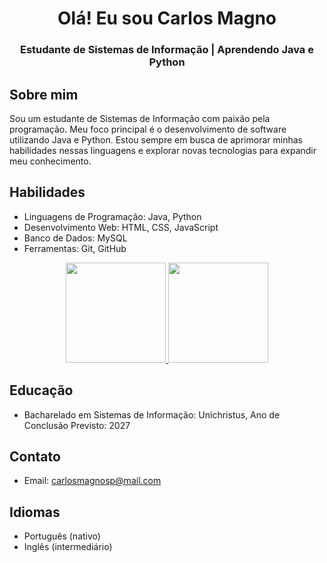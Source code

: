 <div align="center">
  <h1>Olá! Eu sou Carlos Magno</h1>
  <h3>Estudante de Sistemas de Informação | Aprendendo Java e Python</h3>
</div>

## Sobre mim
Sou um estudante de Sistemas de Informação com paixão pela programação. Meu foco principal é o desenvolvimento de software utilizando Java e Python. Estou sempre em busca de aprimorar minhas habilidades nessas linguagens e explorar novas tecnologias para expandir meu conhecimento.

## Habilidades
- Linguagens de Programação: Java, Python
- Desenvolvimento Web: HTML, CSS, JavaScript
- Banco de Dados: MySQL
- Ferramentas: Git, GitHub
  
<div align="center">
  <a href="https://github.com/carlosMagnoDev">
    <img height="160em" src="https://github-readme-stats.vercel.app/api?username=carlosMagnoDev&show_icons=true&theme=cobalt&include_all_commits=true"/>
    <img height="160em" src="https://github-readme-stats.vercel.app/api/top-langs/?username=carlosMagnoDev&layout=compact&langs_count=7&theme=cobalt"/>
  </a>
</div>

## Educação
- Bacharelado em Sistemas de Informação: Unichristus, Ano de Conclusão Previsto: 2027

## Contato
- Email: carlosmagnosp@mail.com

## Idiomas
- Português (nativo)
- Inglês (intermediário)

